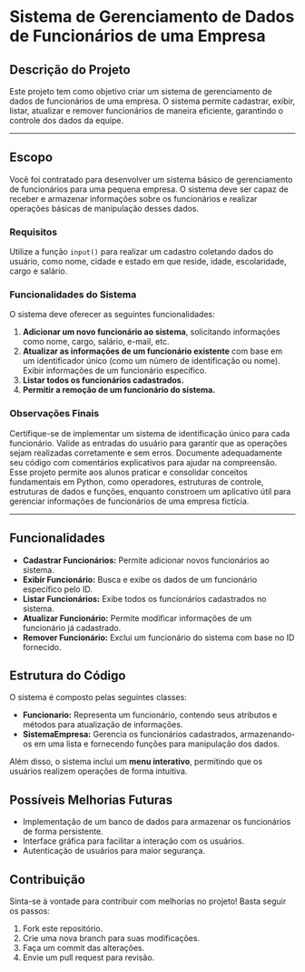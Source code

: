 # Sistema de Gerenciamento de Dados de Funcionários de uma Empresa

## Descrição do Projeto

Este projeto tem como objetivo criar um sistema de gerenciamento de dados de funcionários de uma empresa. O sistema permite cadastrar, exibir, listar, atualizar e remover funcionários de maneira eficiente, garantindo o controle dos dados da equipe.

---
## Escopo

Você foi contratado para desenvolver um sistema básico de gerenciamento de funcionários para uma pequena empresa. O sistema deve ser capaz de receber e armazenar informações sobre os funcionários e realizar operações básicas de manipulação desses dados.

### Requisitos

Utilize a função `input()` para realizar um cadastro coletando dados do usuário, como nome, cidade e estado em que reside, idade, escolaridade, cargo e salário.

### Funcionalidades do Sistema

O sistema deve oferecer as seguintes funcionalidades:

1. **Adicionar um novo funcionário ao sistema**, solicitando informações como nome, cargo, salário, e-mail, etc.
2. **Atualizar as informações de um funcionário existente** com base em um identificador único (como um número de identificação ou nome). Exibir informações de um funcionário específico.
3. **Listar todos os funcionários cadastrados.**
4. **Permitir a remoção de um funcionário do sistema.**

### Observações Finais

Certifique-se de implementar um sistema de identificação único para cada funcionário. Valide as entradas do usuário para garantir que as operações sejam realizadas corretamente e sem erros. Documente adequadamente seu código com comentários explicativos para ajudar na compreensão. Esse projeto permite aos alunos praticar e consolidar conceitos fundamentais em Python, como operadores, estruturas de controle, estruturas de dados e funções, enquanto constroem um aplicativo útil para gerenciar informações de funcionários de uma empresa fictícia.

---

## Funcionalidades

- **Cadastrar Funcionários:** Permite adicionar novos funcionários ao sistema.
- **Exibir Funcionário:** Busca e exibe os dados de um funcionário específico pelo ID.
- **Listar Funcionários:** Exibe todos os funcionários cadastrados no sistema.
- **Atualizar Funcionário:** Permite modificar informações de um funcionário já cadastrado.
- **Remover Funcionário:** Exclui um funcionário do sistema com base no ID fornecido.

## Estrutura do Código

O sistema é composto pelas seguintes classes:

- **Funcionario:** Representa um funcionário, contendo seus atributos e métodos para atualização de informações.
- **SistemaEmpresa:** Gerencia os funcionários cadastrados, armazenando-os em uma lista e fornecendo funções para manipulação dos dados.

Além disso, o sistema inclui um **menu interativo**, permitindo que os usuários realizem operações de forma intuitiva.

## Possíveis Melhorias Futuras

- Implementação de um banco de dados para armazenar os funcionários de forma persistente.
- Interface gráfica para facilitar a interação com os usuários.
- Autenticação de usuários para maior segurança.

## Contribuição

Sinta-se à vontade para contribuir com melhorias no projeto! Basta seguir os passos:

1. Fork este repositório.
2. Crie uma nova branch para suas modificações.
3. Faça um commit das alterações.
4. Envie um pull request para revisão.